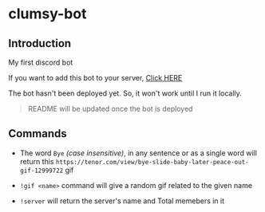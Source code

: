 # clumsy-bot

## Introduction

My first discord bot

If you want to add this bot to your server, [Click HERE](https://discord.com/oauth2/authorize?client_id=769546560089620550&scope=bot)

The bot hasn't been deployed yet. So, it won't work until I run it locally.

> README will be updated once the bot is deployed

## Commands

- The word `Bye` *(case insensitive)*, in any sentence or as a single word will return this `https://tenor.com/view/bye-slide-baby-later-peace-out-gif-12999722` gif

- `!gif <name>` command will give a random gif related to the given name

- `!server` will return the server's name and Total memebers in it
